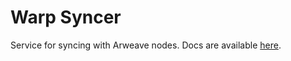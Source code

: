 # Warp Syncer

Service for syncing with Arweave nodes.
Docs are available [here](https://academy.warp.cc/docs/syncer/overview).
